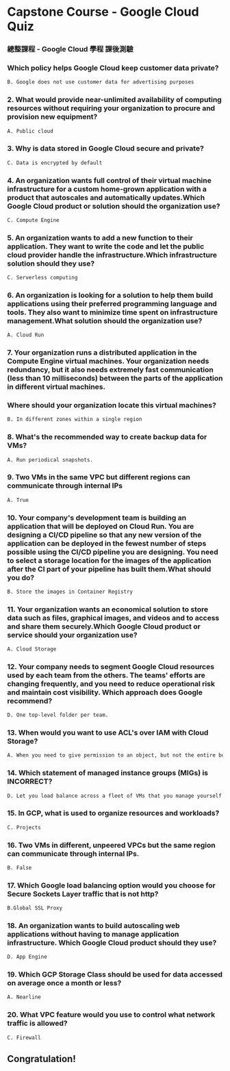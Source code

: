 # Capstone Course - Google Cloud Quiz 
### 總整課程 - Google Cloud 學程 課後測驗

### Which policy helps Google Cloud keep customer data private?
```bash
B. Google does not use customer data for advertising purposes
```

### 2. What would provide near-unlimited availability of computing resources without requiring your organization to procure and provision new equipment?
```bash
A. Public cloud
```

### 3. Why is data stored in Google Cloud secure and private?
```bash
C. Data is encrypted by default
```

### 4. An organization wants full control of their virtual machine infrastructure for a custom home-grown application with a product that autoscales and automatically updates.Which Google Cloud product or solution should the organization use?
```bash
C. Compute Engine
```

### 5. An organization wants to add a new function to their application. They want to write the code and let the public cloud provider handle the infrastructure.Which infrastructure solution should they use?
```bash
C. Serverless computing
```

### 6. An organization is looking for a solution to help them build applications using their preferred programming language and tools. They also want to minimize time spent on infrastructure management.What solution should the organization use?
```bash
A. Cloud Run
```

### 7. Your organization runs a distributed application in the Compute Engine virtual machines. Your organization needs redundancy, but it also needs extremely fast communication (less than 10 milliseconds) between the parts of the application in different virtual machines. 
### Where should your organization locate this virtual machines?
```bash
B. In different zones within a single region
```

### 8. What's the recommended way to create backup data for VMs?
```bash
A. Run periodical snapshots.
```

### 9. Two VMs in the same VPC but different regions can communicate through internal IPs
```bash
A. True
```

### 10. Your company's development team is building an application that will be deployed on Cloud Run. You are designing a CI/CD pipeline so that any new version of the application can be deployed in the fewest number of steps possible using the CI/CD pipeline you are designing. You need to select a storage location for the images of the application after the CI part of your pipeline has built them.What should you do?
```bash
B. Store the images in Container Registry
```

### 11. Your organization wants an economical solution to store data such as files, graphical images, and videos and to access and share them securely.Which Google Cloud product or service should your organization use?
```bash
A. Cloud Storage
```

### 12. Your company needs to segment Google Cloud resources used by each team from the others. The teams' efforts are changing frequently, and you need to reduce operational risk and maintain cost visibility. Which approach does Google recommend?
```bash
D. One top-level folder per team.
```

### 13. When would you want to use ACL's over IAM with Cloud Storage?
```bash
A. When you need to give permission to an object, but not the entire bucket.
```

### 14. Which statement of managed instance groups (MIGs) is INCORRECT?
```bash
D. Let you load balance across a fleet of VMs that you manage yourself
```

### 15. In GCP, what is used to organize resources and workloads? 
```bash
C. Projects
```

### 16. Two VMs in different, unpeered VPCs but the same region can communicate through internal IPs.
```bash
B. False
```

### 17. Which Google load balancing option would you choose for Secure Sockets Layer traffic that is not http?
```bash
B.Global SSL Proxy
```

### 18. An organization wants to build autoscaling web applications without having to manage application infrastructure. Which Google Cloud product should they use?
```bash
D. App Engine
```

### 19. Which GCP Storage Class should be used for data accessed on average once a month or less?
```bash
A. Nearline
```

### 20. What VPC feature would you use to control what network traffic is allowed?
```bash
C. Firewall
```

## Congratulation!